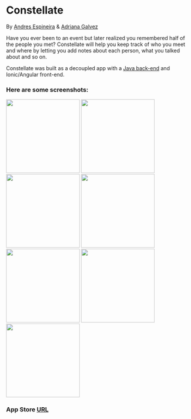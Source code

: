 # Constellate

By [Andres Espineira](https://github.com/amespineira) & [Adriana Galvez](https://github.com/Attacktic)

Have you ever been to an event but later realized you remembered half of the people you met?
Constellate will help you keep track of who you meet and where by letting you add notes about each person, what you talked about and so on.

Constellate was built as a decoupled app with a [Java back-end](https://github.com/amespineira/q3Project) and Ionic/Angular front-end.

### Here are some screenshots:

<img src="http://i1308.photobucket.com/albums/s615/Attacktic/Simulator%20Screen%20Shot%20Sep%2013%202016%202.19.12%20PM_zpskyhbvilw.png" width="200">
<img src="http://i1308.photobucket.com/albums/s615/Attacktic/Simulator%20Screen%20Shot%20Sep%2013%202016%202.04.16%20PM_zpsib1qvnys.png" width="200">
<img src="http://i1308.photobucket.com/albums/s615/Attacktic/Simulator%20Screen%20Shot%20Sep%2013%202016%202.05.11%20PM_zpsuringw28.png" width="200">
<img src="http://i1308.photobucket.com/albums/s615/Attacktic/Simulator%20Screen%20Shot%20Sep%2013%202016%205.38.22%20PM_zpsaqkhb3sv.png" width="200">
<img src="http://i1308.photobucket.com/albums/s615/Attacktic/Simulator%20Screen%20Shot%20Sep%2013%202016%202.05.11%20PM_zpsuringw28.png" width="200">
<img src="http://i1308.photobucket.com/albums/s615/Attacktic/Simulator%20Screen%20Shot%20Sep%2013%202016%205.41.53%20PM_zps9ddzyihj.png" width="200">
<img src="http://i1308.photobucket.com/albums/s615/Attacktic/Simulator%20Screen%20Shot%20Sep%2013%202016%205.41.36%20PM_zpsihwj8g0a.png" width="200">

### App Store [URL](#)

